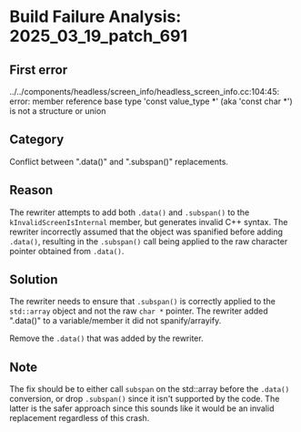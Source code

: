 # Build Failure Analysis: 2025_03_19_patch_691

## First error

../../components/headless/screen_info/headless_screen_info.cc:104:45: error: member reference base type 'const value_type *' (aka 'const char *') is not a structure or union

## Category
Conflict between ".data()" and ".subspan()" replacements.

## Reason
The rewriter attempts to add both `.data()` and `.subspan()` to the `kInvalidScreenIsInternal` member, but generates invalid C++ syntax.  The rewriter incorrectly assumed that the object was spanified before adding `.data()`, resulting in the `.subspan()` call being applied to the raw character pointer obtained from `.data()`.

## Solution
The rewriter needs to ensure that `.subspan()` is correctly applied to the `std::array` object and not the raw `char *` pointer. The rewriter added ".data()" to a variable/member it did not spanify/arrayify.

Remove the `.data()` that was added by the rewriter.

## Note
The fix should be to either call `subspan` on the std::array before the `.data()` conversion, or drop `.subspan()` since it isn't supported by the code. The latter is the safer approach since this sounds like it would be an invalid replacement regardless of this crash.